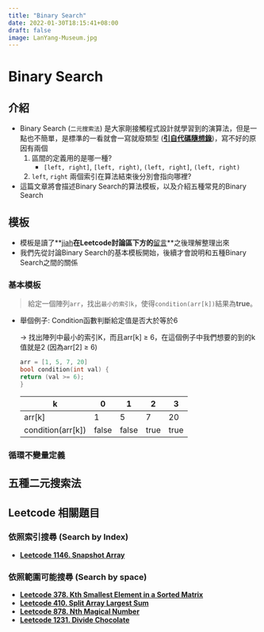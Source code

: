 ```yaml
---
title: "Binary Search"
date: 2022-01-30T18:15:41+08:00
draft: false
image: LanYang-Museum.jpg
---
```


# Binary Search

## 介紹

- Binary Search (`二元搜索法`) 是大家剛接觸程式設計就學習到的演算法，但是一點也不簡單，是標準的一看就會一寫就廢類型 (**[引自代碼隨想錄](https://programmercarl.com/0704.%E4%BA%8C%E5%88%86%E6%9F%A5%E6%89%BE.html#_704-%E4%BA%8C%E5%88%86%E6%9F%A5%E6%89%BE)**)，寫不好的原因有兩個
    1.  區間的定義用的是哪一種? 
        - `[left, right]`, `[left, right)`, `(left, right]`, `(left, right)`
    2. `left`, `right` 兩個索引在算法結束後分別會指向哪裡?
- 這篇文章將會描述Binary Search的算法模板，以及介紹五種常見的Binary Search

## 模板

- 模板是讀了**[jiah](https://leetcode.com/jiah/)**在Leetcode討論區下方的**[留言](https://leetcode.com/discuss/general-discussion/786126/Python-Powerful-Ultimate-Binary-Search-Template.-Solved-many-problems/656934)**之後理解整理出來
- 我們先從討論Binary Search的基本模板開始，後續才會說明和五種Binary Search之間的關係

### 基本模板

> 給定一個陣列`arr`，找出`最小的索引k`，使得`condition(arr[k])`結果為**true**。
> 
- 舉個例子: Condition函數判斷給定值是否大於等於6
    
    → 找出陣列中最小的索引K，而且arr[k] ≥ 6，在這個例子中我們想要的到的k值就是2 (因為arr[2] ≥ 6)
    
    ```cpp
    arr = [1, 5, 7, 20]
    bool condition(int val) {
    return (val >= 6);
    }
    ```
    
    | k | 0 | 1 | 2 | 3 |
    | --- | --- | --- | --- | --- |
    | arr[k] | 1 | 5 | 7 | 20 |
    | condition(arr[k]) | false | false | true | true |

### 循環不變量定義

## 五種二元搜索法

## Leetcode 相關題目

### 依照索引搜尋 (Search by Index)

- **[Leetcode 1146. Snapshot Array](https://leetcode.com/problems/snapshot-array/)**

### 依照範圍可能搜尋 (Search by space)

- **[Leetcode 378. Kth Smallest Element in a Sorted Matrix](https://leetcode.com/problems/kth-smallest-element-in-a-sorted-matrix/)**
- **[Leetcode 410. Split Array Largest Sum](https://leetcode.com/problems/split-array-largest-sum/)**
- **[Leetcode 878. Nth Magical Number](https://leetcode.com/problems/nth-magical-number/)**
- **[Leetcode 1231. Divide Chocolate](https://leetcode.com/problems/divide-chocolate/)**